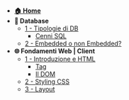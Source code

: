 - [**🏠 Home**](/)
- **💾 Database**
  - [1 - Tipologie di DB](db/lezione1.md?id=lezione-1)
    - [Cenni SQL](db/lezione1.md?id=sql)
  - [2 - Embedded o non Embedded?](db/lezione2.md?id=lezione-2)
- **🌐 Fondamenti Web | Client**
  - [1 - Introduzione e HTML](intro_web/lezione1.md?id=lezione-1)
    - [Tag](intro_web/lezione1?id=html)
    - [Il DOM](intro_web/lezione1?id=il-dom)
  - [2 - Styling CSS](intro_web/lezione2.md?id=lezione-2)
  - [3 - Layout](intro_web/lezione3.md?id=lezione-3)
